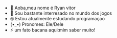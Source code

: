 - 👋 Aoba,meu nome é Ryan vitor
- 👀 Sou bastante interresado no mundo dos jogos
- 🤓 Estou atualmente estudando programaçao
- (•_•) Pronomes: Ele/Dele
- ⚡ um fato bacana aqui:mim saber muito!

<!---
RyanVitorAS/RyanVitorAS is a ✨ special ✨ repository because its `README.md` (this file) appears on your GitHub profile.
You can click the Preview link to take a look at your changes.
--->
